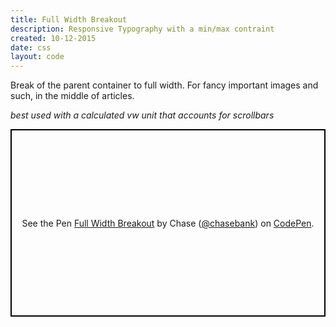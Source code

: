 ```yaml
---
title: Full Width Breakout
description: Responsive Typography with a min/max contraint
created: 10-12-2015
date: css
layout: code
---
```


Break of the parent container to full width. For fancy important images and such, in the middle of articles.

*best used with a calculated vw unit that accounts for scrollbars*

<p class="codepen" data-height="300" data-theme-id="21051" data-default-tab="js,result" data-user="chasebank" data-slug-hash="rvQVbB" data-editable="true" style="height: 300px; box-sizing: border-box; display: flex; align-items: center; justify-content: center; border: 2px solid black; margin: 1em 0; padding: 1em;" data-pen-title="Full Width Breakout">
  <span>See the Pen <a href="https://codepen.io/chasebank/pen/rvQVbB/">
  Full Width Breakout</a> by Chase (<a href="https://codepen.io/chasebank">@chasebank</a>)
  on <a href="https://codepen.io">CodePen</a>.</span>
</p>
<script async src="https://static.codepen.io/assets/embed/ei.js"></script>